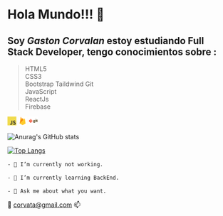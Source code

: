 # Hola Mundo!!! 👋

##  Soy _Gaston Corvalan_ estoy estudiando Full Stack Developer, tengo conocimientos sobre :

 >  HTML5  
 >  CSS3    
 >  Bootstrap
 >  Taildwind
 >  Git   
 >  JavaScript        
 >  ReactJs    
 >  Firebase                    

<code><img height="20" src="https://raw.githubusercontent.com/github/explore/80688e429a7d4ef2fca1e82350fe8e3517d3494d/topics/javascript/javascript.png"></code>
<code><img height="20" src="https://raw.githubusercontent.com/github/explore/80688e429a7d4ef2fca1e82350fe8e3517d3494d/topics/firebase/firebase.png"></code>
<code><img height="20" src="https://raw.githubusercontent.com/github/explore/80688e429a7d4ef2fca1e82350fe8e3517d3494d/topics/git/git.png"></code>

![Anurag's GitHub stats](https://github-readme-stats.vercel.app/api?username=Gastoncorvata&show_icons=true&theme=vision-friendly-dark)




[![Top Langs](https://github-readme-stats.vercel.app/api/top-langs/?username=Gastoncorvata)](https://github.com/anuraghazra/github-readme-stats&title_color#48d439)


```
- 🔭 I’m currently not working.
```
```
- 🌱 I’m currently learning BackEnd.
```
```
- 💬 Ask me about what you want.
```
:e-mail:  corvata@gmail.com 	:mailbox:

